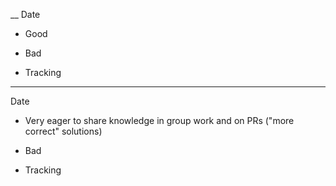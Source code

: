 __
Date

- Good

- Bad

- Tracking
___
Date

- Very eager to share knowledge in group work and on PRs ("more correct" solutions)

- Bad

- Tracking